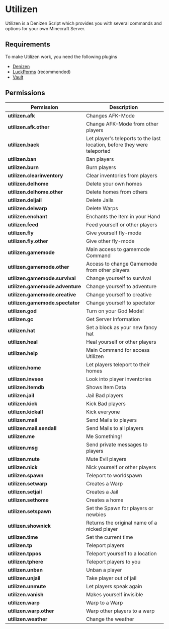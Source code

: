 # Utilizen
Utilizen is a Denizen Script which provides you with several commands and options for your own Minecraft Server.
## Requirements
To make Utilizen work, you need the following plugins 
* [Denizen](https://www.spigotmc.org/resources/denizen.21039/)
* [LuckPerms](https://www.spigotmc.org/resources/luckperms-an-advanced-permissions-plugin.28140/) (recommended)
* [Vault](https://www.spigotmc.org/resources/vault.34315/)

## Permissions
| Permission | Description |
| ------------- | ------------- |
| **utilizen.afk** | Changes AFK-Mode |
| **utilizen.afk.other** | Change AFK-Mode from other players |
| **utilizen.back**| Let player's teleports to the last location, before they were teleported |
| **utilizen.ban**| Ban players |
| **utilizen.burn**| Burn players |
| **utilizen.clearinventory**| Clear inventories from players |
| **utilizen.delhome**| Delete your own homes | 
| **utilizen.delhome.other** | Delete homes from others |
| **utilizen.deljail**  | Delete Jails |
| **utilizen.delwarp**  | Delete Warps |
| **utilizen.enchant** | Enchants the Item in your Hand |
| **utilizen.feed**  | Feed yourself or other players |
| **utilizen.fly**  | Give yourself fly-mode |
| **utilizen.fly.other** | Give other fly-mode |
| **utilizen.gamemode** | Main access to gamemode Command |
| **utilizen.gamemode.other** | Access to change Gamemode from other players |
| **utilizen.gamemode.survival** | Change yourself to survival |
| **utilizen.gamemode.adventure** | Change yourself to adventure |
| **utilizen.gamemode.creative** | Change yourself to creative |
| **utilizen.gamemode.spectator** | Change yourself to spectator |
| **utilizen.god** | Turn on your God Mode! |
| **utilizen.gc** | Get Server Information |
| **utilizen.hat**| Set a block as your new fancy hat |
| **utilizen.heal** | Heal yourself or other players |
| **utilizen.help** | Main Command for access Utilizen |
| **utilizen.home** | Let players teleport to their homes |
| **utilizen.invsee** | Look into player inventories |
| **utilizen.itemdb** | Shows Item Data |
| **utilizen.jail** | Jail Bad players |
| **utilizen.kick** | Kick Bad players |
| **utilizen.kickall** | Kick everyone |
| **utilizen.mail** | Send Mails to players |
| **utilizen.mail.sendall** | Send Mails to all players |
| **utilizen.me** | Me Something! |
| **utilizen.msg** | Send private messages to players |
| **utilizen.mute** | Mute Evil players |
| **utilizen.nick** | Nick yourself or other players |
| **utilizen.spawn** | Teleport to worldspawn |
| **utilizen.setwarp** | Creates a Warp |
| **utilizen.setjail** | Creates a Jail |
| **utilizen.sethome** | Creates a home |
| **utilizen.setspawn** | Set the Spawn for players or newbies |
| **utilizen.shownick** | Returns the original name of a nicked player |
| **utilizen.time** | Set the current time |
| **utilizen.tp** | Teleport players |
| **utilizen.tppos** | Teleport yourself to a location |
| **utilizen.tphere** | Teleport players to you |
| **utilizen.unban** | Unban a player |
| **utilizen.unjail** | Take player out of jail |
| **utilizen.unmute** | Let players speak again |
| **utilizen.vanish** | Makes yourself invisible |
| **utilizen.warp** | Warp to a Warp |
| **utilizen.warp.other** | Warp other players to a warp |
| **utilizen.weather** | Change the weather |